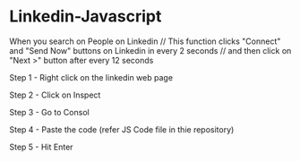 # Linkedin-Javascript
When you search on People on Linkedin // This function clicks "Connect" and "Send Now" buttons on Linkedin in every 2 seconds // and then click on "Next >" button after every 12 seconds

Step 1 - Right click on the linkedin web page

Step 2 - Click on Inspect

Step 3 - Go to Consol

Step 4 - Paste the code (refer JS Code file in thie repository)

Step 5 - Hit Enter



